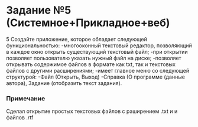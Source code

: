 # Задание №5 (Системное+Прикладное+веб)
5	Создайте приложение, которое обладает следующей функциональностью:
-многооконный текстовый редактор, позволяющий в каждое окно открыть существующий текстовый файл;
-при открытии позволяет пользователю указать нужный файл на диске;
-позволяет открывать содержимое файлов в формате как txt, так и текстовых файлов с другими расширениями;
-имеет главное меню со следующей структурой: 
    -Файл (Открыть, Выход) 
    -Справка (О программе (данные автора), Задание (отобразить текст задания).

### Примечание 
Сделал открытие простых текстовых файлов с раширением .txt и и файлов .rtf 
